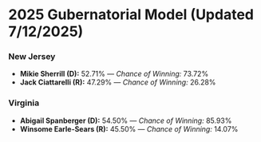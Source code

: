 # 2025 Gubernatorial Model (Updated 7/12/2025)

### New Jersey

* **Mikie Sherrill (D):** 52.71% — *Chance of Winning:* 73.72%
* **Jack Ciattarelli (R):** 47.29% — *Chance of Winning:* 26.28%

### Virginia

* **Abigail Spanberger (D):** 54.50% — *Chance of Winning:* 85.93%
* **Winsome Earle-Sears (R):** 45.50% — *Chance of Winning:* 14.07%

